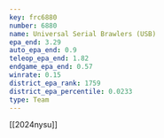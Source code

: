 ```yaml
---
key: frc6880
number: 6880
name: Universal Serial Brawlers (USB)
epa_end: 3.29
auto_epa_end: 0.9
teleop_epa_end: 1.82
endgame_epa_end: 0.57
winrate: 0.15
district_epa_rank: 1759
district_epa_percentile: 0.0233
type: Team
---
```

[[2024nysu]]
